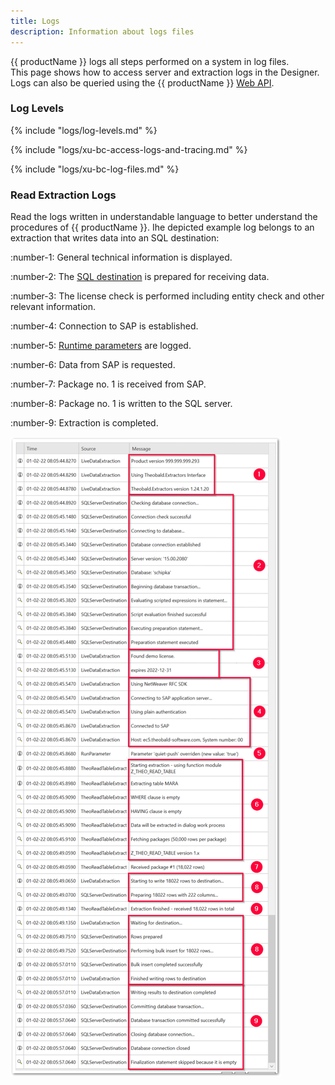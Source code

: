 ```yaml
---
title: Logs
description: Information about logs files
---
```


{{ productName }} logs all steps performed on a system in log files. <br>
This page shows how to access server and extraction logs in the Designer.
Logs can also be queried using the {{ productName }} [Web API](../web-api.md).

### Log Levels

{% include "logs/log-levels.md" %}

{% include "logs/xu-bc-access-logs-and-tracing.md" %}

{% include "logs/xu-bc-log-files.md" %}


### Read Extraction Logs

Read the logs written in understandable language to better understand the procedures of {{ productName }}. 
Ihe depicted example log belongs to an extraction that writes data into an SQL destination:



:number-1: General technical information is displayed.

:number-2: The [SQL destination](destinations/microsoft-sql-server.md) is prepared for receiving data.

:number-3: The license check is performed including entity check and other relevant information.

:number-4: Connection to SAP is established.

:number-5: [Runtime parameters](parameters/index.md) are logged.

:number-6: Data from SAP is requested.

:number-7: Package no. 1 is received from SAP.

:number-8: Package no. 1 is written to the SQL server.

:number-9: Extraction is completed.

![logging](../assets/images/xu/documentation/logs/logging-extract-detail.png)

